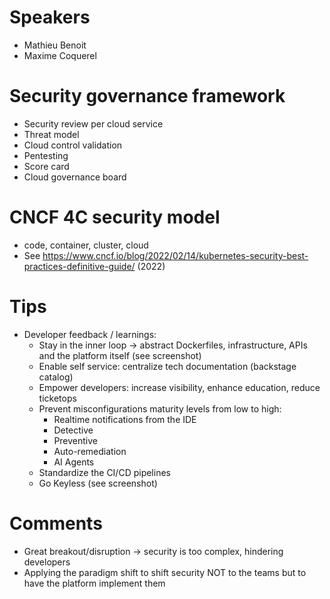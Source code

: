 # Speakers
* Mathieu Benoit
* Maxime Coquerel
# Security governance framework
* Security review per cloud service
* Threat model
* Cloud control validation
* Pentesting
* Score card 
* Cloud governance board
# CNCF 4C security model
* code, container, cluster, cloud
* See https://www.cncf.io/blog/2022/02/14/kubernetes-security-best-practices-definitive-guide/ (2022)
# Tips
* Developer feedback / learnings:
	* Stay in the inner loop -> abstract Dockerfiles, infrastructure, APIs and the platform itself (see screenshot)
	* Enable self service: centralize tech documentation (backstage catalog)
	* Empower developers: increase visibility, enhance education, reduce ticketops
	* Prevent misconfigurations maturity levels from low to high:
		* Realtime notifications from the IDE
		* Detective
		* Preventive
		* Auto-remediation
		* AI Agents
	* Standardize the CI/CD pipelines
	* Go Keyless (see screenshot)

# Comments
* Great breakout/disruption -> security is too complex, hindering developers
* Applying the paradigm shift to shift security NOT to the teams but to have the platform implement them